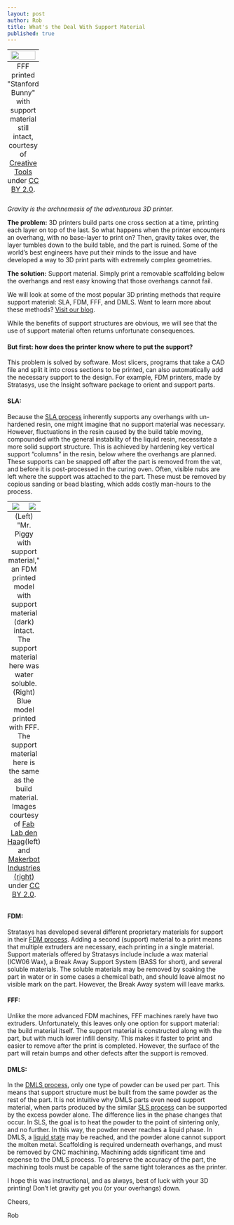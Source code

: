 ```yaml
--- 
layout: post
author: Rob
title: What's the Deal With Support Material
published: true
---
```

<table class="image" style="margin: auto;">
  <caption align="bottom">FFF printed "Stanford Bunny" with support material still intact, courtesy of <a href="https://www.flickr.com/photos/creative_tools/14485075381/in/photolist-o4ZNfZ-o75bFH-h8WN15-nahjC9-g1KXpN-gwmN7H-gwmAC2-g1Ljrp-g1KNQJ-g1L4mK-g1EDcJ-gwmFi5-o2yj1i-g1L3vt-ee57X9-o7bjmH-gkrQXZ-7FfGcB-oi4wBJ-fqvWhC-fDVtrM-fDVyWc-fEcuRh-fEcDX3-fDUVwn-dZngZU-dZnhnd-e9W6k8-nahjDm-jjWWDL-5nhASg-bkqCjC-bogJSF-bogJJn-jjUqDh-jjTT7P-jjUoJA-yqXXP-a7qBdv-kM4tbZ-dZnPMW-dZnPko-omRjVe-k1mFee-nZmZCp-e9ceij-awarjT-5YyHH5-nZnL8p-oiBgKn" target="_blank">Creative Tools</a> under <a href="https://creativecommons.org/licenses/by/2.0/legalcode" target="_blank">CC BY 2.0</a>.</caption>
<tr><td>
<img src="s3:https://s3.amazonaws.com/supplybetter_images/Blog+Images/bunny_support.jpg" width="100%">
</td></tr>
</table>

<p><i>Gravity is the archnemesis of the adventurous 3D printer.</i></p>

<p><strong>The problem:</strong> 3D printers build parts one cross section at a time, printing each layer on top of the last. So what happens when the printer encounters an overhang, with no base-layer to print on? Then, gravity takes over, the layer tumbles down to the build table, and the part is ruined. Some of the world’s best engineers have put their minds to the issue and have developed a way to 3D print parts with extremely complex geometries.</p>
<p><strong>The solution:</strong> Support material. Simply print a removable scaffolding below the overhangs and rest easy knowing that those overhangs cannot fail. </p>

<p>We will look at some of the most popular 3D printing methods that require support material: SLA, FDM, FFF, and DMLS. Want to learn more about these methods? <a href="www.supplybetter.com/blog" target="_blank">Visit our blog</a>.
<p>While the benefits of support structures are obvious, we will see that the use of support material often returns unfortunate consequences.</p>

<h4>But first: how does the printer know where to put the support?</h4>
<p>This problem is solved by software. Most slicers, programs that take a CAD file and split it into cross sections to be printed, can also automatically add the necessary support to the design. For example, FDM printers, made by Stratasys, use the Insight software package to orient and support parts.</p>

<h4>SLA:</h4>
Because the <a href="www.supplybetter.com/blog/what-to-expect-with-sla.html" target="_blank">SLA process</a> inherently supports any overhangs with un-hardened resin, one might imagine that no support material was necessary. However, fluctuations in the resin caused by the build table moving, compounded with the general instability of the liquid resin, necessitate a more solid support structure. This is achieved by hardening key vertical support “columns” in the resin, below where the overhangs are planned. These supports can be snapped off after the part is removed from the vat, and before it is post-processed in the curing oven. Often, visible nubs are left where the support was attached to the part. These must be removed by copious sanding or bead blasting, which adds costly man-hours to the process.</p>

<table class="image" style="margin: auto;">
<caption align="bottom">(Left) "Mr. Piggy with support material," an FDM printed model with support material (dark) intact. The support material here was water soluble. (Right) Blue model printed with FFF. The support material here is the same as the build material. Images courtesy of <a href="http://www.flickr.com/photos/cabfablab/3613870642/" target="_blank">Fab Lab den Haag</a>(left) and <a href="https://www.flickr.com/photos/makerbot/5234651355/in/set-72157625474608673" target="_blank">Makerbot Industries (right)</a> under <a href="https://creativecommons.org/licenses/by/2.0/legalcode" target="_blank">CC BY 2.0</a>.</caption>
<tr>
<td width="50%" align="center">
<img src="https://s3.amazonaws.com/supplybetter_images/Blog+Images/pig_support.jpg">
</td>
<td width="50%" align="center">
<img src="https://s3.amazonaws.com/supplybetter_images/Blog+Images/blue_support.jpg">
</td>
</tr>
</table>

<h4>FDM:</h4>
<p>Stratasys has developed several different proprietary materials for support in their <a href="www.supplybetter.com/blog/what-to-expect-with-fdm.html">FDM process</a>. Adding a second (support) material to a print means that multiple extruders are necessary, each printing in a single material. Support materials offered by Stratasys include include a wax material (ICW06 Wax), a Break Away Support System (BASS for short), and several soluble materials. The soluble materials may be removed by soaking the part in water or in some cases a chemical bath, and should leave almost no visible mark on the part. However, the Break Away system will leave marks.</p>

<h4>FFF:</h4>
<p>Unlike the more advanced FDM machines, FFF machines rarely have two extruders. Unfortunately, this leaves only one option for support material: the build material itself. The support material is constructed along with the part, but with much lower infill density. This makes it faster to print and easier to remove after the print is completed. However, the surface of the part will retain bumps and other defects after the support is removed.</p>

<h4>DMLS:</h4>
<p>In the <a href="www.supplybetter.com/blog/what-to-expect-with-dmls.html">DMLS process</a>, only one type of powder can be used per part. This means that support structure must be built from the same powder as the rest of the part. It is not intuitive why DMLS parts even need support material, when parts produced by the similar <a href="www.supplybetter.com/blog/what-to-expect-with-sls.html">SLS process</a> can be supported by the excess powder alone. The difference lies in the phase changes that occur. In SLS, the goal is to heat the powder to the point of sintering only, and no further. In this way, the powder never reaches a liquid phase. In DMLS, a <a href="http://www.3trpd.co.uk/dmls.htm">liquid state</a> may be reached, and the powder alone cannot support the molten metal. Scaffolding is required underneath overhangs, and must be removed by CNC machining. Machining adds significant time and expense to the DMLS process. To preserve the accuracy of the part, the machining tools must be capable of the same tight tolerances as the printer.</p>

<p>I hope this was instructional, and as always, best of luck with your 3D printing! Don’t let gravity get you (or your overhangs) down.</p>

<p>Cheers,

Rob</p>
